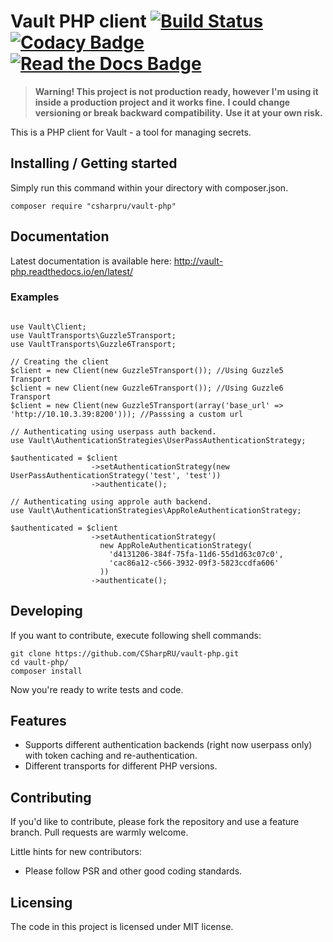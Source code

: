 # Vault PHP client [![Build Status](https://travis-ci.org/CSharpRU/vault-php.svg?branch=master)](https://travis-ci.org/CSharpRU/vault-php) [![Codacy Badge](https://api.codacy.com/project/badge/Grade/0bf9f46a659844658d847c1b2ab01e8b)](https://www.codacy.com/app/c_sharp/vault-php?utm_source=github.com&amp;utm_medium=referral&amp;utm_content=CSharpRU/vault-php&amp;utm_campaign=Badge_Grade) [![Read the Docs Badge](https://readthedocs.org/projects/vault-php/badge/?version=latest)](https://readthedocs.org/projects/vault-php/badge/?version=latest) 
> **Warning! This project is not production ready, however I'm using it inside a production project and it works fine.**
> **I could change versioning or break backward compatibility.**
> **Use it at your own risk.**

This is a PHP client for Vault - a tool for managing secrets.

## Installing / Getting started

Simply run this command within your directory with composer.json. 

```shell
composer require "csharpru/vault-php"
```

## Documentation

Latest documentation is available here: http://vault-php.readthedocs.io/en/latest/

### Examples
````

use Vault\Client;
use VaultTransports\Guzzle5Transport;
use VaultTransports\Guzzle6Transport;

// Creating the client
$client = new Client(new Guzzle5Transport()); //Using Guzzle5 Transport
$client = new Client(new Guzzle6Transport()); //Using Guzzle6 Transport
$client = new Client(new Guzzle5Transport(array('base_url' => 'http://10.10.3.39:8200'))); //Passsing a custom url

// Authenticating using userpass auth backend.
use Vault\AuthenticationStrategies\UserPassAuthenticationStrategy;

$authenticated = $client
                  ->setAuthenticationStrategy(new UserPassAuthenticationStrategy('test', 'test'))
                  ->authenticate();

// Authenticating using approle auth backend.
use Vault\AuthenticationStrategies\AppRoleAuthenticationStrategy;

$authenticated = $client
                  ->setAuthenticationStrategy(
                    new AppRoleAuthenticationStrategy(
                      'd4131206-384f-75fa-11d6-55d1d63c07c0', 
                      'cac86a12-c566-3932-09f3-5823ccdfa606'
                    ))
                  ->authenticate();

````

## Developing

If you want to contribute, execute following shell commands:

```shell
git clone https://github.com/CSharpRU/vault-php.git
cd vault-php/
composer install
```

Now you're ready to write tests and code.

## Features

* Supports different authentication backends (right now userpass only) with token caching and re-authentication.
* Different transports for different PHP versions.

## Contributing

If you'd like to contribute, please fork the repository and use a feature
branch. Pull requests are warmly welcome.

Little hints for new contributors:
* Please follow PSR and other good coding standards.

## Licensing

The code in this project is licensed under MIT license.
